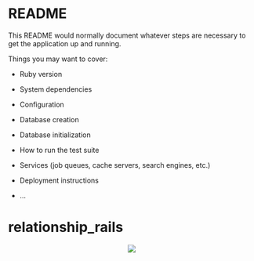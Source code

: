 # README

This README would normally document whatever steps are necessary to get the
application up and running.

Things you may want to cover:

* Ruby version

* System dependencies

* Configuration

* Database creation

* Database initialization

* How to run the test suite

* Services (job queues, cache servers, search engines, etc.)

* Deployment instructions

* ...
# relationship_rails

<p align="center">
  <img src="https://dbdesigner.page.link/GqrcC4zLZkonqPVPA">
</p>
